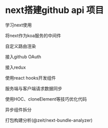 # next搭建github api 项目


学习next使用

将next作为koa服务的中间件

自定义路由渲染

接入github OAuth

接入redux

使用react hooks开发组件

服务端与客户端请求数据同步

使用HOC、cloneElement等技巧优化代码

异步组件拆分

打包构建分析(@zeit/next-bundle-analyzer)